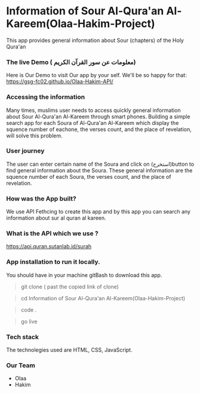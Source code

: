 # Information of Sour Al-Qura'an Al-Kareem(Olaa-Hakim-Project) 
This app provides general information about Sour (chapters) of the Holy Qura'an
### The live Demo ( معلومات عن سور القرآن الكريم)
Here is Our Demo to visit Our app by your self. We'll be so happy for that:
https://gsg-fc02.github.io/Olaa-Hakim-API/
### Accessing the information
Many times, muslims user needs to access quickly general information  about Sour Al-Qura'an Al-Kareem through smart phones. Building a simple search app for each Soura of  Al-Qura'an Al-Kareem which display the squence number of eachone, the verses count, and the place of revelation, will solve this problem.
### User journey
The user can enter certain name of the Soura and click on (استخرج)button to find general information about the Soura.
 These general information are the squence number of each Soura, the verses count, and the place of revelation.
### How was the App built?
We use API Fethcing to create this app and by this app you can search any information about sur al quran al kareen.
### What is the API which we use ?
https://api.quran.sutanlab.id/surah

### App installation to run it locally.
You should have in your machine gitBash to download this app.
> git clone ( past the copied link of clone)

> cd Information of Sour Al-Qura'an Al-Kareem(Olaa-Hakim-Project) 

> code .

> go live


### Tech stack
The technolegies used are HTML, CSS, JavaScript.
### Our Team
- Olaa
- Hakim

